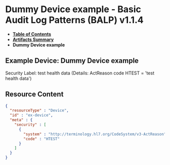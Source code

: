 # Dummy Device example - Basic Audit Log Patterns (BALP) v1.1.4

* [**Table of Contents**](toc.md)
* [**Artifacts Summary**](artifacts.md)
* **Dummy Device example**

## Example Device: Dummy Device example

Security Label: test health data (Details: ActReason code HTEST = 'test health data')



## Resource Content

```json
{
  "resourceType" : "Device",
  "id" : "ex-device",
  "meta" : {
    "security" : [
      {
        "system" : "http://terminology.hl7.org/CodeSystem/v3-ActReason",
        "code" : "HTEST"
      }
    ]
  }
}

```
